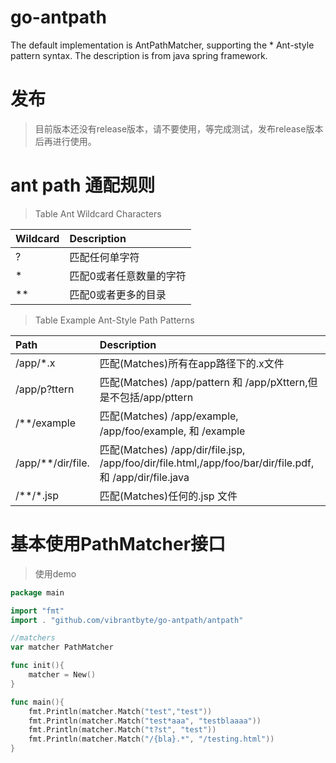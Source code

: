 # go-antpath
The default implementation is AntPathMatcher, supporting the  * Ant-style pattern syntax.  The description is from java spring framework.


# 发布
> 目前版本还没有release版本，请不要使用，等完成测试，发布release版本后再进行使用。

# ant path 通配规则

> Table Ant Wildcard Characters

| Wildcard | Description |
| :-- | :--|
|?|匹配任何单字符|
|*|匹配0或者任意数量的字符|
|**|匹配0或者更多的目录|

> Table Example Ant-Style Path Patterns

| Path | Description |
| :-- | :-- |
| /app/*.x | 匹配(Matches)所有在app路径下的.x文件 |
| /app/p?ttern | 匹配(Matches) /app/pattern 和 /app/pXttern,但是不包括/app/pttern |
| /**/example | 匹配(Matches) /app/example, /app/foo/example, 和 /example |
| /app/**/dir/file. | 匹配(Matches) /app/dir/file.jsp, /app/foo/dir/file.html,/app/foo/bar/dir/file.pdf, 和 /app/dir/file.java	 |
| /**/*.jsp | 匹配(Matches)任何的.jsp 文件 |

# 基本使用PathMatcher接口

> 使用demo
```go
package main

import "fmt"
import . "github.com/vibrantbyte/go-antpath/antpath"

//matchers
var matcher PathMatcher

func init(){
	matcher = New()
}

func main(){
	fmt.Println(matcher.Match("test","test"))
	fmt.Println(matcher.Match("test*aaa", "testblaaaa"))
	fmt.Println(matcher.Match("t?st", "test"))
	fmt.Println(matcher.Match("/{bla}.*", "/testing.html"))
}
```
